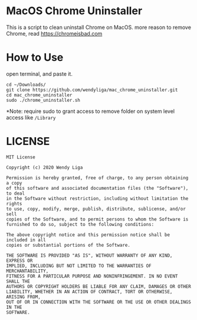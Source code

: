 # MacOS Chrome Uninstaller

This is a script to clean uninstall Chrome on MacOS.
more reason to remove Chrome, read https://chromeisbad.com

# How to Use

open terminal, and paste it.

```
cd ~/Downloads/
git clone https://github.com/wendyliga/mac_chrome_uninstaller.git
cd mac_chrome_uninstaller
sudo ./chrome_uninstaller.sh
```

*Note: require sudo to grant access to remove folder on system level access like `/Library`

# LICENSE

```
MIT License

Copyright (c) 2020 Wendy Liga

Permission is hereby granted, free of charge, to any person obtaining a copy
of this software and associated documentation files (the "Software"), to deal
in the Software without restriction, including without limitation the rights
to use, copy, modify, merge, publish, distribute, sublicense, and/or sell
copies of the Software, and to permit persons to whom the Software is
furnished to do so, subject to the following conditions:

The above copyright notice and this permission notice shall be included in all
copies or substantial portions of the Software.

THE SOFTWARE IS PROVIDED "AS IS", WITHOUT WARRANTY OF ANY KIND, EXPRESS OR
IMPLIED, INCLUDING BUT NOT LIMITED TO THE WARRANTIES OF MERCHANTABILITY,
FITNESS FOR A PARTICULAR PURPOSE AND NONINFRINGEMENT. IN NO EVENT SHALL THE
AUTHORS OR COPYRIGHT HOLDERS BE LIABLE FOR ANY CLAIM, DAMAGES OR OTHER
LIABILITY, WHETHER IN AN ACTION OF CONTRACT, TORT OR OTHERWISE, ARISING FROM,
OUT OF OR IN CONNECTION WITH THE SOFTWARE OR THE USE OR OTHER DEALINGS IN THE
SOFTWARE.
```
